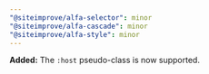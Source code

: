 ```yaml
---
"@siteimprove/alfa-selector": minor
"@siteimprove/alfa-cascade": minor
"@siteimprove/alfa-style": minor
---
```


**Added:** The `:host` pseudo-class is now supported.
